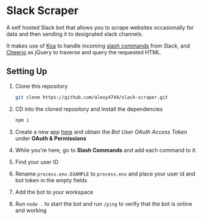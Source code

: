 # Slack Scraper

A self hosted Slack bot that allows you to scrape websites occasionally for data and then sending it to designated slack channels.

It makes use of [Koa](https://koajs.com/) to handle incoming [slash commands](https://api.slack.com/slash-commands) from Slack, and [Cheerio](https://cheerio.js.org/) as jQuery to traverse and query the requested HTML.

## Setting Up
1. Clone this repository
	```bash
	git clone https://github.com/alexy4744/slack-scraper.git
	```
2. CD into the cloned repository and install the dependencies
	```bash
	npm i
	```
3.	Create a new app [here](https://api.slack.com/apps) and obtain the *Bot User OAuth Access Token* under **OAuth & Permissions**

4. While you're here, go to **Slash Commands** and add each command to it.

4. Find your user ID

5. Rename `process.env.EXAMPLE` to `process.env` and place your user id and bot token in the empty fields

6. Add the bot to your workspace

7. Run `node .` to start the bot and run `/ping` to verify that the bot is online and working